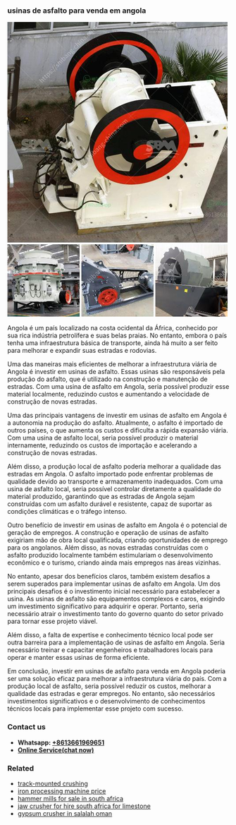 <h3>usinas de asfalto para venda em angola</h3><img src='1706767722.jpg' alt=''><p>Angola é um país localizado na costa ocidental da África, conhecido por sua rica indústria petrolífera e suas belas praias. No entanto, embora o país tenha uma infraestrutura básica de transporte, ainda há muito a ser feito para melhorar e expandir suas estradas e rodovias.</p><p>Uma das maneiras mais eficientes de melhorar a infraestrutura viária de Angola é investir em usinas de asfalto. Essas usinas são responsáveis pela produção do asfalto, que é utilizado na construção e manutenção de estradas. Com uma usina de asfalto em Angola, seria possível produzir esse material localmente, reduzindo custos e aumentando a velocidade de construção de novas estradas.</p><p>Uma das principais vantagens de investir em usinas de asfalto em Angola é a autonomia na produção do asfalto. Atualmente, o asfalto é importado de outros países, o que aumenta os custos e dificulta a rápida expansão viária. Com uma usina de asfalto local, seria possível produzir o material internamente, reduzindo os custos de importação e acelerando a construção de novas estradas.</p><p>Além disso, a produção local de asfalto poderia melhorar a qualidade das estradas em Angola. O asfalto importado pode enfrentar problemas de qualidade devido ao transporte e armazenamento inadequados. Com uma usina de asfalto local, seria possível controlar diretamente a qualidade do material produzido, garantindo que as estradas de Angola sejam construídas com um asfalto durável e resistente, capaz de suportar as condições climáticas e o tráfego intenso.</p><p>Outro benefício de investir em usinas de asfalto em Angola é o potencial de geração de empregos. A construção e operação de usinas de asfalto exigiriam mão de obra local qualificada, criando oportunidades de emprego para os angolanos. Além disso, as novas estradas construídas com o asfalto produzido localmente também estimulariam o desenvolvimento econômico e o turismo, criando ainda mais empregos nas áreas vizinhas.</p><p>No entanto, apesar dos benefícios claros, também existem desafios a serem superados para implementar usinas de asfalto em Angola. Um dos principais desafios é o investimento inicial necessário para estabelecer a usina. As usinas de asfalto são equipamentos complexos e caros, exigindo um investimento significativo para adquirir e operar. Portanto, seria necessário atrair o investimento tanto do governo quanto do setor privado para tornar esse projeto viável.</p><p>Além disso, a falta de expertise e conhecimento técnico local pode ser outra barreira para a implementação de usinas de asfalto em Angola. Seria necessário treinar e capacitar engenheiros e trabalhadores locais para operar e manter essas usinas de forma eficiente.</p><p>Em conclusão, investir em usinas de asfalto para venda em Angola poderia ser uma solução eficaz para melhorar a infraestrutura viária do país. Com a produção local de asfalto, seria possível reduzir os custos, melhorar a qualidade das estradas e gerar empregos. No entanto, são necessários investimentos significativos e o desenvolvimento de conhecimentos técnicos locais para implementar esse projeto com sucesso.</p><h3>Contact us</h3><ul><li><strong>Whatsapp:&nbsp;<a href="https://wa.me/8613661969651">+8613661969651</a></strong></li><li><a href="https://swt.shibang-china.com/?git&amp;zhl&amp;usinas de asfalto para venda em angola"><strong>Online Service(chat now)</strong></a></li></ul><h3>Related</h3><ul><li><a href='trackmounted crushing.md'>track-mounted crushing</a></li><li><a href='iron processing machine price.md'>iron processing machine price</a></li><li><a href='hammer mills for sale in south africa.md'>hammer mills for sale in south africa</a></li><li><a href='jaw crusher for hire south africa for limestone.md'>jaw crusher for hire south africa for limestone</a></li><li><a href='gypsum crusher in salalah oman.md'>gypsum crusher in salalah oman</a></li></ul>
